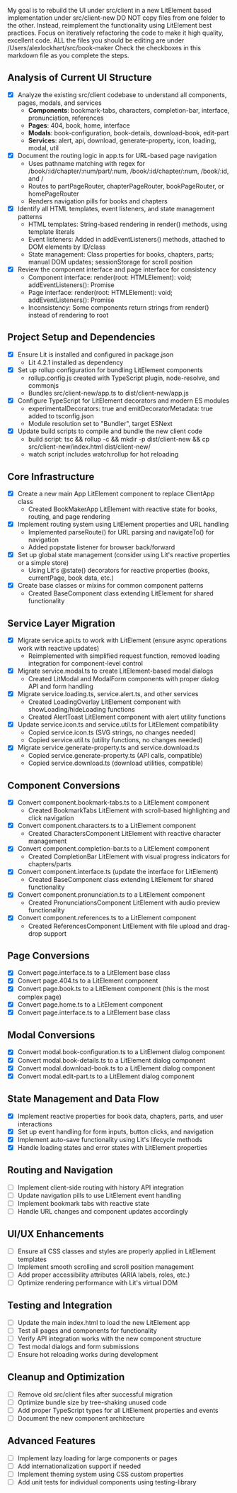 My goal is to rebuild the UI under src/client in a new LitElement based implementation under src/client-new
DO NOT copy files from one folder to the other.
Instead, reimplement the functionality using LitElement best practices.
Focus on iteratively refactoring the code to make it high quality, excellent code.
ALL the files you should be editing are under /Users/alexlockhart/src/book-maker
Check the checkboxes in this markdown file as you complete the steps.

## Analysis of Current UI Structure
- [x] Analyze the existing src/client codebase to understand all components, pages, modals, and services
  - **Components**: bookmark-tabs, characters, completion-bar, interface, pronunciation, references
  - **Pages**: 404, book, home, interface
  - **Modals**: book-configuration, book-details, download-book, edit-part
  - **Services**: alert, api, download, generate-property, icon, loading, modal, util
- [x] Document the routing logic in app.ts for URL-based page navigation
  - Uses pathname matching with regex for /book/:id/chapter/:num/part/:num, /book/:id/chapter/:num, /book/:id, and /
  - Routes to partPageRouter, chapterPageRouter, bookPageRouter, or homePageRouter
  - Renders navigation pills for books and chapters
- [x] Identify all HTML templates, event listeners, and state management patterns
  - HTML templates: String-based rendering in render() methods, using template literals
  - Event listeners: Added in addEventListeners() methods, attached to DOM elements by ID/class
  - State management: Class properties for books, chapters, parts; manual DOM updates; sessionStorage for scroll position
- [x] Review the component interface and page interface for consistency
  - Component interface: render(root: HTMLElement): void; addEventListeners(): Promise<void>
  - Page interface: render(root: HTMLElement): void; addEventListeners(): Promise<void>
  - Inconsistency: Some components return strings from render() instead of rendering to root

## Project Setup and Dependencies
- [x] Ensure Lit is installed and configured in package.json
  - Lit 4.2.1 installed as dependency
- [x] Set up rollup configuration for bundling LitElement components
  - rollup.config.js created with TypeScript plugin, node-resolve, and commonjs
  - Bundles src/client-new/app.ts to dist/client-new/app.js
- [x] Configure TypeScript for LitElement decorators and modern ES modules
  - experimentalDecorators: true and emitDecoratorMetadata: true added to tsconfig.json
  - Module resolution set to "Bundler", target ESNext
- [x] Update build scripts to compile and bundle the new client code
  - build script: tsc && rollup -c && mkdir -p dist/client-new && cp src/client-new/index.html dist/client-new/
  - watch script includes watch:rollup for hot reloading

## Core Infrastructure
- [x] Create a new main App LitElement component to replace ClientApp class
  - Created BookMakerApp LitElement with reactive state for books, routing, and page rendering
- [x] Implement routing system using LitElement properties and URL handling
  - Implemented parseRoute() for URL parsing and navigateTo() for navigation
  - Added popstate listener for browser back/forward
- [x] Set up global state management (consider using Lit's reactive properties or a simple store)
  - Using Lit's @state() decorators for reactive properties (books, currentPage, book data, etc.)
- [x] Create base classes or mixins for common component patterns
  - Created BaseComponent class extending LitElement for shared functionality

## Service Layer Migration
- [x] Migrate service.api.ts to work with LitElement (ensure async operations work with reactive updates)
  - Reimplemented with simplified request function, removed loading integration for component-level control
- [x] Migrate service.modal.ts to create LitElement-based modal dialogs
  - Created LitModal and ModalForm components with proper dialog API and form handling
- [x] Migrate service.loading.ts, service.alert.ts, and other services
  - Created LoadingOverlay LitElement component with showLoading/hideLoading functions
  - Created AlertToast LitElement component with alert utility functions
- [x] Update service.icon.ts and service.util.ts for LitElement compatibility
  - Copied service.icon.ts (SVG strings, no changes needed)
  - Copied service.util.ts (utility functions, no changes needed)
- [x] Migrate service.generate-property.ts and service.download.ts
  - Copied service.generate-property.ts (API calls, compatible)
  - Copied service.download.ts (download utilities, compatible)

## Component Conversions
- [x] Convert component.bookmark-tabs.ts to a LitElement component
  - Created BookmarkTabs LitElement with scroll-based highlighting and click navigation
- [x] Convert component.characters.ts to a LitElement component
  - Created CharactersComponent LitElement with reactive character management
- [x] Convert component.completion-bar.ts to a LitElement component
  - Created CompletionBar LitElement with visual progress indicators for chapters/parts
- [x] Convert component.interface.ts (update the interface for LitElement)
  - Created BaseComponent class extending LitElement for shared functionality
- [x] Convert component.pronunciation.ts to a LitElement component
  - Created PronunciationsComponent LitElement with audio preview functionality
- [x] Convert component.references.ts to a LitElement component
  - Created ReferencesComponent LitElement with file upload and drag-drop support

## Page Conversions
- [x] Convert page.interface.ts to a LitElement base class
- [x] Convert page.404.ts to a LitElement component
- [x] Convert page.book.ts to a LitElement component (this is the most complex page)
- [x] Convert page.home.ts to a LitElement component
- [x] Convert page.interface.ts to a LitElement base class

## Modal Conversions
- [x] Convert modal.book-configuration.ts to a LitElement dialog component
- [x] Convert modal.book-details.ts to a LitElement dialog component
- [x] Convert modal.download-book.ts to a LitElement dialog component
- [x] Convert modal.edit-part.ts to a LitElement dialog component

## State Management and Data Flow
- [x] Implement reactive properties for book data, chapters, parts, and user interactions
- [x] Set up event handling for form inputs, button clicks, and navigation
- [x] Implement auto-save functionality using Lit's lifecycle methods
- [x] Handle loading states and error states with LitElement properties

## Routing and Navigation
- [ ] Implement client-side routing with history API integration
- [ ] Update navigation pills to use LitElement event handling
- [ ] Implement bookmark tabs with reactive state
- [ ] Handle URL changes and component updates accordingly

## UI/UX Enhancements
- [ ] Ensure all CSS classes and styles are properly applied in LitElement templates
- [ ] Implement smooth scrolling and scroll position management
- [ ] Add proper accessibility attributes (ARIA labels, roles, etc.)
- [ ] Optimize rendering performance with Lit's virtual DOM

## Testing and Integration
- [ ] Update the main index.html to load the new LitElement app
- [ ] Test all pages and components for functionality
- [ ] Verify API integration works with the new component structure
- [ ] Test modal dialogs and form submissions
- [ ] Ensure hot reloading works during development

## Cleanup and Optimization
- [ ] Remove old src/client files after successful migration
- [ ] Optimize bundle size by tree-shaking unused code
- [ ] Add proper TypeScript types for all LitElement properties and events
- [ ] Document the new component architecture

## Advanced Features
- [ ] Implement lazy loading for large components or pages
- [ ] Add internationalization support if needed
- [ ] Implement theming system using CSS custom properties
- [ ] Add unit tests for individual components using testing-library